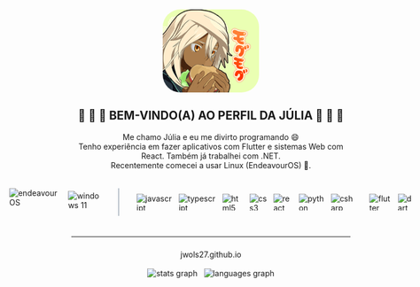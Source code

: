 <link rel="stylesheet" type='text/css' href="https://cdn.jsdelivr.net/gh/devicons/devicon@latest/devicon.min.css" />
<link rel="stylesheet" type='text/css' href="https://www.nerdfonts.com/assets/css/webfont.css" />

###

<div align="center">
	<img align="center" height="150" src="burg.png" style="border-radius: 32px" title="Ramlethal Valentine aproveitando um hambúrguer" />
	<h2>🦈 🐸 🦈 BEM-VINDO(A) AO PERFIL DA JÚLIA 🦈 🐸 🦈</h2>
</div>

<div align="center" style="margin-bottom:10px">
Me chamo Júlia e eu me divirto programando 😄
<br/>
Tenho experiência em fazer aplicativos com Flutter e sistemas Web com React. Também já trabalhei com .NET.
<br/>
Recentemente comecei a usar Linux (EndeavourOS) 🐧.
</div>

<img height="20"/>

<div style="display:flex; gap: 32px; justify-content:center; align-items:center">
<div style="display:flex; gap: 16px; align-items:center; padding-right:32px; border-right:1px solid lightslategray">
	<img src="https://raw.githubusercontent.com/endeavouros-team/Branding/refs/heads/main/icons/EndeavourOS-icon.png" height="50" alt="endeavourOS" title="EndeavourOS" />
	<img src="https://cdn.jsdelivr.net/gh/devicons/devicon@latest/icons/windows11/windows11-original.svg" height="40" alt="windows 11" title="Windows 11" />
</div>

<div style="display:flex; gap: 12px;">
  <img src="https://cdn.jsdelivr.net/gh/devicons/devicon/icons/javascript/javascript-original.svg" height="30" alt="javascript" title="JavaScript" />
  <img src="https://cdn.jsdelivr.net/gh/devicons/devicon/icons/typescript/typescript-original.svg" height="30" alt="typescript" title="TypeScript" />
  <img src="https://cdn.jsdelivr.net/gh/devicons/devicon/icons/html5/html5-original.svg" height="30" alt="html5" title="HTML5" />
  <img src="https://cdn.jsdelivr.net/gh/devicons/devicon/icons/css3/css3-original.svg" height="30" alt="css3" title="CSS3" />
  <img src="https://cdn.jsdelivr.net/gh/devicons/devicon/icons/react/react-original.svg" height="30" alt="react" title="React" />
  <img src="https://cdn.jsdelivr.net/gh/devicons/devicon/icons/python/python-original.svg" height="30" alt="python" title="Python" />
  <img src="https://cdn.jsdelivr.net/gh/devicons/devicon/icons/csharp/csharp-original.svg" height="30" alt="csharp" title="C#" />
  <i class="devicon-dotnetcore-plain" style="font-size:30px" alt="dotnet core" title=".NET Core"></i>
  <img src="https://cdn.jsdelivr.net/gh/devicons/devicon@latest/icons/flutter/flutter-original.svg" height="30" alt="flutter" title="Flutter" />
   <img src="https://cdn.jsdelivr.net/gh/devicons/devicon@latest/icons/dart/dart-original.svg" height="30" alt="dart" title="Dart" />
</div>
</div>

<img height="20"/>
<hr style="margin-bottom: 16px"/>

###

<div align="center">
<a href="https://jwols27.github.io/" target="_blank" style="text-decoration: none;">jwols27.github.io</a>
</div>

<div style="display:flex; gap: 16px; justify-content:center; font-size:50px">
  <a href="https://linkedin.com/in/júlia-patricia-wolschick-a22699261" target="_blank" title="LinkedIn">
  	<i class="nf nf-dev-linkedin"></i>      
  </a>
  <a href="mailto:juliapwols@gmail.com" target="_blank" title="juliapwols@gmail.com">
  	<i class="nf nf-md-email_box"></i>
  </a>
  <a href="https://codeberg.org/jwols27" target="_blank" title="Codeberg" style="text-decoration: none;">
  	<i class="nf nf-linux-codeberg"></i>
  </a>
</div>

<br/>

<div style="display:flex; gap: 12px; justify-content:center">
  <img src="https://github-readme-stats.vercel.app/api?username=jwols27&card_width=350&hide_rank=true&show_icons=true&include_all_commits=true&count_private=true&locale=pt-br&theme=shades-of-purple&custom_title=Estatísticas - Github" height="150" alt="stats graph"  />
  <img src="https://github-readme-stats.vercel.app/api/top-langs?username=jwols27&locale=pt-br&layout=compact&card_width=320&langs_count=6&theme=shades-of-purple" height="150" alt="languages graph"  />
</div>
